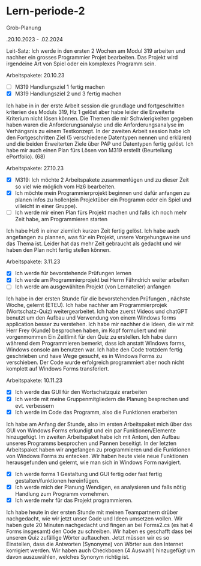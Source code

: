 # Lern-periode-2

Grob-Planung 

 .20.10.2023 - .02.2024

Leit-Satz:
Ich werde in den ersten 2 Wochen am Modul 319 arbeiten und nachher ein grosses Programmier Projet bearbeiten. Das Projekt wird irgendeine Art von Spiel oder ein komplexes Programm sein. 


Arbeitspakete: 20.10.23

- [ ] M319 Handlungsziel 1 fertig machen
- [x] M319 Handlungsziel 2 und 3 fertig machen

Ich habe in in der erste Arbeit session die grundlage und fortgeschritten kriterien des Moduls 319, Hz 1 gelöst aber habe leider die Erweiterte Kriterium nicht lösen können.
Die Themen die mir Schwierigkeiten gegeben haben waren die Anforderungsanalyse und die Anforderungsanalyse im Verhängsnis zu einem Testkonzept.
In der zweiten Arbeit session habe ich den Fortgeschritten Ziel (5 verschiedene Datentypen nennen und erklären) und die beiden Erweiterten Ziele über PAP und Datentypen fertig gelöst. Ich habe mir auch einen Plan fürs Lösen von M319 erstellt (Beurteilung ePortfolio). (68)


Arbeitspakete: 27.10.23

- [x] M319: Ich möchte 2 Arbeitspakete zusammenfügen und zu dieser Zeit so viel wie möglich vom Hz6 bearbeiten.
- [x] Ich möchte mein Programmierprojekt beginnen und dafür anfangen zu planen infos zu hollen(ein Projektüber ein Programm oder ein Spiel und villeicht in einer Gruppe).
- [ ] Ich werde mir einen Plan fürs Projekt machen und falls ich noch mehr Zeit habe, am Programmieren starten

Ich habe Hz6 in einer ziemlich kurzen Zeit fertig gelöst. Ich habe auch angefangen zu plannen, was für ein Projekt, unsere Vorgehungsweise und das Thema ist. Leider hat das mehr Zeit gebraucht als gedacht und wir haben den Plan ncht fertig stellen können.

Arbeitspakete: 3.11.23

- [x] Ich werde für bevorstehende Prüfungen lernen
- [x] Ich werde am Programmierprojekt bei Herrn Fähndrich weiter arbeiten
- [ ] Ich werde am ausgewählten Projekt (von Lernatelier) anfangen

Ich habe in der ersten Stunde für die bevorstehenden Prüfungen , nächste Woche, gelernt (ETEU). Ich habe nachher am Programmierprojek (Wortschatz-Quiz) weitergearbeitet. Ich habe zuerst Videos und chatGPT benutzt um den Aufbau und Verwendung von einem WIndows forms application besser zu verstehen. Ich habe mir nachher die Ideen, die wir mit Herr Frey (Kunde) besprochen haben, im Kopf formuliert und mir vorgenmommen Ein Zeitlimit für den Quiz zu erstellen. Ich habe dann während dem Programmieren bemerkt, dass ich anstatt Windows forms, Windows console am benutzen war. Ich habe den Code trotzdem fertig geschrieben und have Wege gesucht, es in Windows Forms zu verschieben. Der Code wurde erfolgreich programmiert aber noch nicht komplett auf Windows Forms transferiert.

Arbeitspakete: 10.11.23

- [x] Ich werde das GUI für den Wortschatzquiz erarbeiten
- [x] Ich werde mit meine Gruppenmitgliedern die Planung besprechen und evt. verbessern
- [x] Ich werde im Code das Programm, also die Funktionen erarbeiten

Ich habe am Anfang der Stunde, also im ersten Arbeitspaket mich über das GUI von Windows Forms erkundigt und ein par Funktionen/Elemente hinzugefügt. Im zweiten Arbeitspaket habe ich mit Antoni, den Aufbau unseres Programms besprochen und Pannen beseitigt. In der letzten Arbeitspaket haben wir angefangen zu programmieren und die Funktionen von Windows Forms zu entecken. Wir haben heute viele neue Funktionen herausgefunden und gelernt, wie man sich in Windows Form navigiert.

- [x] Ich werde forms 1 Gestaltung und GUI fertig oder fast fertig gestalten/funktionen hereinfügen.
- [x] Ich werde mich der Planung Wendigen, es analysieren und falls nötig Handlung zum Programm vornehmen.
- [x] Ich werde mehr für das Projekt programmieren.

Ich habe heute in der ersten Stunde mit meinen Teampartnern drüber nachgedacht, wie wir jetzt unser Code und Ideen umsetzen wollen. Wir haben gute 20 Minuten nachgedacht und fingen an bei Forms2.cs (es hat 4 Forms insgesamt) den Code zu schreiben. Wir haben es geschafft dass bei unseren Quiz zufällige Wörter auftauchen. Jetzt müssen wir es so Einstellen, dass die Antworten (Synonyme) von Wörter aus den Internet korrigiert werden. Wir haben auch Checkboxen (4 Auswahl) hinzugefügt um davon auszuwählen, welches Synonym richtig ist.
